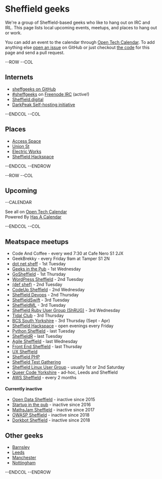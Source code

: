 # Sheffield geeks

We're a group of Sheffield-based geeks who like to hang out on IRC and IRL. This page lists local upcoming events, meetups, and places to hang out or work.

You can add an event to the calendar through [Open Tech Calendar][1]. To add anything else [open an issue][2] on GitHub or just checkout [the code][3]
for this page and send a pull request.

--ROW
--COL

## Internets

* [sheffgeeks on GitHub](https://github.com/sheffgeeks)
* <a href="https://www.irccloud.com/invite?channel=%23sheffgeeks&amp;hostname=irc.freenode.net&amp;port=6697&amp;ssl=1" target="_blank">#sheffgeeks</a> on [Freenode IRC](http://freenode.net) (active!)
* [Sheffield.digital](http://sheffield.digital/)
* [DarkPeak Self-hosting initiative](https://darkpeak.org/)

--ENDCOL
--COL

## Places

* [Access Space](http://access-space.org/)
* [Union St](http://www.union-st.org/)
* [Electric Works](http://electric-works.net/)
* [Sheffield Hackspace](http://www.sheffieldhardwarehackers.org.uk/)

--ENDCOL
--ENDROW

--ROW
--COL

## Upcoming

--CALENDAR

See all on [Open Tech Calendar](https://opentechcalendar.co.uk/area/40-sheffield)<br />
Powered By [Has A Calendar](http://ican.hasacalendar.co.uk/)

--ENDCOL
--COL

## Meatspace meetups

* Code And Coffee - every wed 7:30 at Cafe Nero S1 2JX
* GeekBrekky - every Friday 9am at Tamper S1 2N
* [dot net sheff](http://dotnetsheff.co.uk) - 1st Tuesday
* [Geeks in the Pub](http://www.gitpub.org.uk/) - 1st Wednesday
* [GoSheffield](https://www.meetup.com/GoSheffield/) - 1st Thursday
* [WordPress Sheffield](http://wpsheffield.com/) - 2nd Tuesday
* [(def shef)](http://defshef.github.io) - 2nd Tuesday
* [CodeUp Sheffield](https://www.meetup.com/CodeUp-Sheffield/) - 2nd Wednesday
* [Sheffield Devops](http://www.sheffielddevops.org.uk/) - 2nd Thursday
* [SheffieldSwift](https://twitter.com/sheffieldswift) - 3rd Tuesday
* [SheffieldML](https://twitter.com/shef_ml) - 3rd Tuesday
* [Sheffield Ruby User Group (ShRUG)](http://shrug.org/) - 3rd Wednesday
* [Tidal Club](http://twitter.com/tidalclub) - 3rd Thursday
* [BCS South Yorkshire](https://www.bcs.org/category/18932) - 3rd Thursday (Sept - Apr)
* [Sheffield Hackspace](http://www.sheffieldhardwarehackers.org.uk/) - open evenings every Friday
* [Python Sheffield](https://twitter.com/pysheff) - last Tuesday
* [SheffieldR](http://www.meetup.com/SheffieldR-Sheffield-R-Users-Group/) - last Tuesday
* [Agile Sheffield](http://www.meetup.com/Agile-Sheffield-Meetup/) - last Wednesday
* [Front End Sheffield](https://twitter.com/FrontEndSheff) - last Thursday
* [UX Sheffield](http://twitter.com/uxsheffield)
* [Sheffield PHP](https://www.sheffieldphp.co.uk/)
* [Sheffield Test Gathering](http://www.meetup.com/Sheffield-Test-Gathering)
* [Sheffield Linux User Group](http://www.sheflug.org.uk) - usually 1st or 2nd Saturday
* [Queer Code Yorkshire](https://opentechcalendar.co.uk/group/477-queer-code-yorkshire) - ad-hoc, Leeds and Sheffield
* [AWS Sheffield](https://www.meetup.com/AWSSheffield/) - every 2 months

#### Currently inactive

* [Open Data Sheffield](https://groups.google.com/forum/?hl=en&fromgroups=#!forum/opendatasheffield) - inactive since 2015
* [Startup in the pub](http://www.meetup.com/Startup-Sheffield/) - inactive since 2016
* [MathsJam Sheffield](http://www.mathsjam.com/index.php?city=sheffield) - inactive since 2017
* [OWASP Sheffield](https://www.owasp.org/index.php/Sheffield) - inactive since 2018
* [Dorkbot Sheffield](http://dorkbotsheffield.lurk.org/) - inactive since 2018

## Other geeks

* [Barnsley](http://barnsley.io/)
* [Leeds](http://leedsgeeks.net/)
* [Manchester](http://technw.uk/)
* [Nottingham](http://nottingham.digital/)

--ENDCOL
--ENDROW

[1]: https://opentechcalendar.co.uk/area/40-sheffield
[2]: https://github.com/sheffgeeks/sheffgeeks.github.io/issues/new
[3]: https://github.com/sheffgeeks/sheffgeeks.github.io
